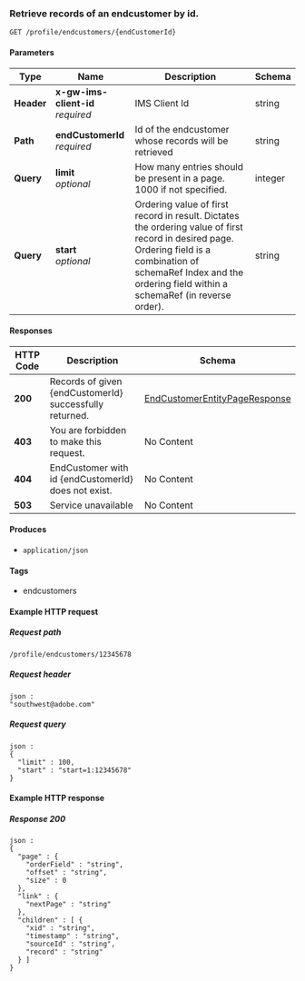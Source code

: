 
<a name="getendcustomerroute"></a>
### Retrieve records of an endcustomer by id.
```
GET /profile/endcustomers/{endCustomerId}
```


#### Parameters

|Type|Name|Description|Schema|
|---|---|---|---|
|**Header**|**x-gw-ims-client-id**  <br>*required*|IMS Client Id|string|
|**Path**|**endCustomerId**  <br>*required*|Id of the endcustomer whose records will be retrieved|string|
|**Query**|**limit**  <br>*optional*|How many entries should be present in a page. 1000 if not specified.|integer|
|**Query**|**start**  <br>*optional*|Ordering value of first record in result. Dictates the ordering value of first record in desired page. Ordering field is a combination of schemaRef Index and the ordering field within a schemaRef (in reverse order).|string|


#### Responses

|HTTP Code|Description|Schema|
|---|---|---|
|**200**|Records of given {endCustomerId} successfully returned.|[EndCustomerEntityPageResponse](../definitions/EndCustomerEntityPageResponse.md#endcustomerentitypageresponse)|
|**403**|You are forbidden to make this request.|No Content|
|**404**|EndCustomer with id {endCustomerId} does not exist.|No Content|
|**503**|Service unavailable|No Content|


#### Produces

* `application/json`


#### Tags

* endcustomers


#### Example HTTP request

##### Request path
```
/profile/endcustomers/12345678
```


##### Request header
```
json :
"southwest@adobe.com"
```


##### Request query
```
json :
{
  "limit" : 100,
  "start" : "start=1:12345678"
}
```


#### Example HTTP response

##### Response 200
```
json :
{
  "page" : {
    "orderField" : "string",
    "offset" : "string",
    "size" : 0
  },
  "link" : {
    "nextPage" : "string"
  },
  "children" : [ {
    "xid" : "string",
    "timestamp" : "string",
    "sourceId" : "string",
    "record" : "string"
  } ]
}
```



